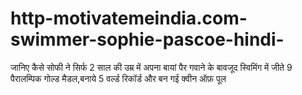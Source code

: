 # http-motivatemeindia.com-swimmer-sophie-pascoe-hindi-
जानिए कैसे सोफी ने सिर्फ 2 साल की उम्र में अपना बायां पैर गवाने के बावजूद स्विमिंग में जीते 9 पैरालम्पिक गोल्ड मैडल,बनाये 5 वर्ल्ड रिकॉर्ड और बन गई क्वीन ऑफ़ पूल
